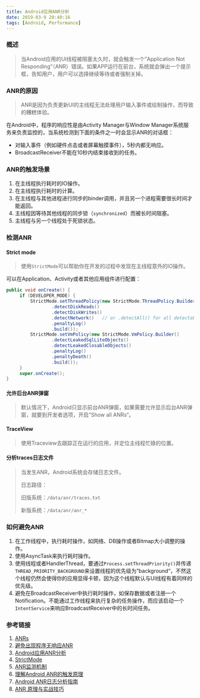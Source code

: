 ```yaml
---
title: Android应用ANR分析
date: 2019-03-9 20:40:16
tags: [Android, Performance]
---
```


### 概述

>当Android应用的UI线程被阻塞太久时，就会触发一个”Application Not Responding“（ANR）错误。如果APP运行在前台，系统就会弹出一个提示框，告知用户，用户可以选择继续等待或者强制关掉。

<!--more-->

### ANR的原因

> ANR是因为负责更新UI的主线程无法处理用户输入事件或绘制操作，而导致的糟糕体验。

在Android中，程序的响应性是由Activity Manager与Window Manager系统服务来负责监控的，当系统检测到下面的条件之一时会显示ANR的对话框：

- 对输入事件（例如硬件点击或者屏幕触摸事件），5秒内都无响应。
- BroadcastReceiver不能在10秒内结束接收到的任务。

### ANR的触发场景

1. 在主线程执行耗时的IO操作。
2. 在主线程执行耗时的计算。
3. 在主线程与其他进程进行同步的binder调用，并且另一个进程需要很长时间才能返回。
4. 主线程因等待其他线程的同步锁（`synchronized`）而被长时间阻塞。
5. 主线程与另一个线程处于死锁状态。

### 检测ANR

#### Strict mode

>使用`StrictMode`可以帮助你在开发的过程中发现在主线程意外的IO操作。

可以在Application、Activity或者其他应用组件进行配置：

```java
public void onCreate() {
     if (DEVELOPER_MODE) {
         StrictMode.setThreadPolicy(new StrictMode.ThreadPolicy.Builder()
                 .detectDiskReads()
                 .detectDiskWrites()
                 .detectNetwork()   // or .detectAll() for all detectable problems
                 .penaltyLog()
                 .build());
         StrictMode.setVmPolicy(new StrictMode.VmPolicy.Builder()
                 .detectLeakedSqlLiteObjects()
                 .detectLeakedClosableObjects()
                 .penaltyLog()
                 .penaltyDeath()
                 .build());
     }
     super.onCreate();
}
```

#### 允许后台ANR弹窗

> 默认情况下，Android只显示前台ANR弹窗，如果需要允许显示后台ANR弹窗，就要到开发者选项，开启”Show all ANRs“。

#### TraceView

> 使用Traceview去跟踪正在运行的应用，并定位主线程忙碌的位置。

#### 分析traces日志文件

> 当发生ANR，Android系统会存储日志文件。
>
> 日志路径：
>
> 旧版系统：`/data/anr/traces.txt`
>
> 新版系统：`/data/anr/anr_*`

### 如何避免ANR

1. 在工作线程中，执行耗时操作，如网络、DB操作或者Bitmap大小调整的操作。
2. 使用AsyncTask来执行耗时操作。
3. 使用线程或者HandlerThread，要通过`Process.setThreadPriority()`并传递`THREAD_PRIORITY_BACKGROUND`来设置线程的优先级为”background“，不然这个线程仍然会使得你的应用显得卡顿，因为这个线程默认与UI线程有着同样的优先级。
4. 避免在BroadcastReceiver中执行耗时操作，如保存数据或者注册一个Notification。不能通过工作线程来执行复杂的任务操作，而应该启动一个`IntentService`来响应BroadcastReceiver中的长时间任务。

### 参考链接

1. [ANRs](https://developer.android.com/topic/performance/vitals/anr)
2. [避免出现程序无响应ANR](http://hukai.me/android-training-course-in-chinese/performance/perf-anr/index.html)
3. [Android应用ANR分析](https://www.jianshu.com/p/30c1a5ad63a3)
4. [StrictMode](https://developer.android.com/reference/android/os/StrictMode.html)
5. [ANR监测机制](https://www.jianshu.com/p/ad1a84b6ec69)
6. [理解Android ANR的触发原理](https://gityuan.com/2016/07/02/android-anr/)
7. [Android ANR日志分析指南](https://juejin.im/post/5be698d4e51d452acb74ea4c)
8. [ANR 原理与实战技巧](https://mp.weixin.qq.com/s/7h-waxrNn-K2XFmRA92p5w)

